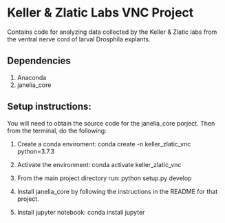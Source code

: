 # Keller & Zlatic Labs VNC Project

Contains code for analyzing data collected by the Keller & Zlatic labs from the ventral nerve cord of larval Drosphila explants. 

## Dependencies

1) Anaconda
2) janelia_core

## Setup instructions: 

You will need to obtain the source code for the janelia_core porject. Then from the terminal, do the following:

1) Create a conda enviroment: 
	conda create -n keller_zlatic_vnc python=3.7.3 

2) Activate the environment: 
	conda activate keller_zlatic_vnc

3) From the main project directory run:
    python setup.py develop

4) Install janelia_core by following the instructions in the README for that project. 

5) Install jupyter notebook:
	conda install jupyter
    

